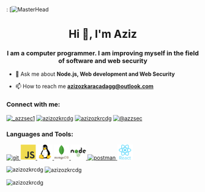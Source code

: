 : [![MasterHead](https://imgcdn.stablediffusionweb.com/2024/11/28/58e694ea-bfe5-4c44-a16d-f1b7c1bae877.jpg)
<h1 align="center">Hi 👋, I'm Aziz</h1>
<h3 align="center">I am a computer programmer. I am improving myself in the field of software and web security</h3>

- 💬 Ask me about **Node.js, Web development and Web Security**

- 📫 How to reach me **azizozkaracadagg@outlook.com**

<h3 align="left">Connect with me:</h3>
<p align="left">
<a href="https://twitter.com/_azzsec1" target="blank"><img align="center" src="https://raw.githubusercontent.com/rahuldkjain/github-profile-readme-generator/master/src/images/icons/Social/twitter.svg" alt="_azzsec1" height="30" width="40" /></a>
<a href="https://linkedin.com/in/azizozkrcdg" target="blank"><img align="center" src="https://raw.githubusercontent.com/rahuldkjain/github-profile-readme-generator/master/src/images/icons/Social/linked-in-alt.svg" alt="azizozkrcdg" height="30" width="40" /></a>
<a href="https://instagram.com/azizozkrcdg" target="blank"><img align="center" src="https://raw.githubusercontent.com/rahuldkjain/github-profile-readme-generator/master/src/images/icons/Social/instagram.svg" alt="azizozkrcdg" height="30" width="40" /></a>
<a href="https://medium.com/@azzsec" target="blank"><img align="center" src="https://raw.githubusercontent.com/rahuldkjain/github-profile-readme-generator/master/src/images/icons/Social/medium.svg" alt="@azzsec" height="30" width="40" /></a>
</p>

<h3 align="left">Languages and Tools:</h3>
<p align="left"> <a href="https://git-scm.com/" target="_blank" rel="noreferrer"> <img src="https://www.vectorlogo.zone/logos/git-scm/git-scm-icon.svg" alt="git" width="40" height="40"/> </a> <a href="https://developer.mozilla.org/en-US/docs/Web/JavaScript" target="_blank" rel="noreferrer"> <img src="https://raw.githubusercontent.com/devicons/devicon/master/icons/javascript/javascript-original.svg" alt="javascript" width="40" height="40"/> </a> <a href="https://www.linux.org/" target="_blank" rel="noreferrer"> <img src="https://raw.githubusercontent.com/devicons/devicon/master/icons/linux/linux-original.svg" alt="linux" width="40" height="40"/> </a> <a href="https://www.mongodb.com/" target="_blank" rel="noreferrer"> <img src="https://raw.githubusercontent.com/devicons/devicon/master/icons/mongodb/mongodb-original-wordmark.svg" alt="mongodb" width="40" height="40"/> </a> <a href="https://nodejs.org" target="_blank" rel="noreferrer"> <img src="https://raw.githubusercontent.com/devicons/devicon/master/icons/nodejs/nodejs-original-wordmark.svg" alt="nodejs" width="40" height="40"/> </a> <a href="https://postman.com" target="_blank" rel="noreferrer"> <img src="https://www.vectorlogo.zone/logos/getpostman/getpostman-icon.svg" alt="postman" width="40" height="40"/> </a> <a href="https://reactjs.org/" target="_blank" rel="noreferrer"> <img src="https://raw.githubusercontent.com/devicons/devicon/master/icons/react/react-original-wordmark.svg" alt="react" width="40" height="40"/> </a> </p>

<p><img align="left" src="https://github-readme-stats.vercel.app/api/top-langs?username=azizozkrcdg&show_icons=true&locale=en&layout=compact" alt="azizozkrcdg" /></p>

<p>&nbsp;<img align="center" src="https://github-readme-stats.vercel.app/api?username=azizozkrcdg&show_icons=true&locale=en" alt="azizozkrcdg" /></p>

<p><img align="center" src="https://github-readme-streak-stats.herokuapp.com/?user=azizozkrcdg&" alt="azizozkrcdg" /></p>
